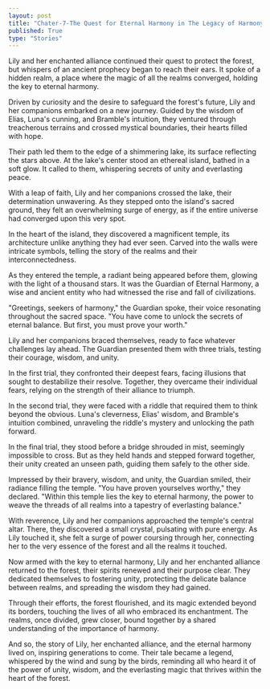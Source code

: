 ```yaml
---
layout: post
title: "Chater-7-The Quest for Eternal Harmony in The Legacy of Harmony"
published: True
type: "Stories"
---
```


Lily and her enchanted alliance continued their quest to protect the forest, but whispers of an ancient prophecy began to reach their ears. It spoke of a hidden realm, a place where the magic of all the realms converged, holding the key to eternal harmony.

Driven by curiosity and the desire to safeguard the forest's future, Lily and her companions embarked on a new journey. Guided by the wisdom of Elias, Luna's cunning, and Bramble's intuition, they ventured through treacherous terrains and crossed mystical boundaries, their hearts filled with hope.

Their path led them to the edge of a shimmering lake, its surface reflecting the stars above. At the lake's center stood an ethereal island, bathed in a soft glow. It called to them, whispering secrets of unity and everlasting peace.

With a leap of faith, Lily and her companions crossed the lake, their determination unwavering. As they stepped onto the island's sacred ground, they felt an overwhelming surge of energy, as if the entire universe had converged upon this very spot.

In the heart of the island, they discovered a magnificent temple, its architecture unlike anything they had ever seen. Carved into the walls were intricate symbols, telling the story of the realms and their interconnectedness.

As they entered the temple, a radiant being appeared before them, glowing with the light of a thousand stars. It was the Guardian of Eternal Harmony, a wise and ancient entity who had witnessed the rise and fall of civilizations.

"Greetings, seekers of harmony," the Guardian spoke, their voice resonating throughout the sacred space. "You have come to unlock the secrets of eternal balance. But first, you must prove your worth."

Lily and her companions braced themselves, ready to face whatever challenges lay ahead. The Guardian presented them with three trials, testing their courage, wisdom, and unity.

In the first trial, they confronted their deepest fears, facing illusions that sought to destabilize their resolve. Together, they overcame their individual fears, relying on the strength of their alliance to triumph.

In the second trial, they were faced with a riddle that required them to think beyond the obvious. Luna's cleverness, Elias' wisdom, and Bramble's intuition combined, unraveling the riddle's mystery and unlocking the path forward.

In the final trial, they stood before a bridge shrouded in mist, seemingly impossible to cross. But as they held hands and stepped forward together, their unity created an unseen path, guiding them safely to the other side.

Impressed by their bravery, wisdom, and unity, the Guardian smiled, their radiance filling the temple. "You have proven yourselves worthy," they declared. "Within this temple lies the key to eternal harmony, the power to weave the threads of all realms into a tapestry of everlasting balance."

With reverence, Lily and her companions approached the temple's central altar. There, they discovered a small crystal, pulsating with pure energy. As Lily touched it, she felt a surge of power coursing through her, connecting her to the very essence of the forest and all the realms it touched.

Now armed with the key to eternal harmony, Lily and her enchanted alliance returned to the forest, their spirits renewed and their purpose clear. They dedicated themselves to fostering unity, protecting the delicate balance between realms, and spreading the wisdom they had gained.

Through their efforts, the forest flourished, and its magic extended beyond its borders, touching the lives of all who embraced its enchantment. The realms, once divided, grew closer, bound together by a shared understanding of the importance of harmony.

And so, the story of Lily, her enchanted alliance, and the eternal harmony lived on, inspiring generations to come. Their tale became a legend, whispered by the wind and sung by the birds, reminding all who heard it of the power of unity, wisdom, and the everlasting magic that thrives within the heart of the forest.